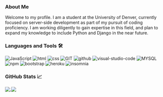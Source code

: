 ### About Me

Welcome to my profile. I am a student at the University of Denver, currently focused on server-side development as part of my pursuit of coding proficiency. I am working diligently to gain expertise in this field, and plan to expand my knowledge to include Python and Django in the near future.

### Languages and Tools 🛠

![JavaScript](https://img.shields.io/badge/JavaScript-f7df1e?style=for-the-badge&logo=javascript&logoColor=black) ![html](https://img.shields.io/badge/html-E34F26?style=for-the-badge&logo=html5&logoColor=white) ![css](https://img.shields.io/badge/css-1572B6?style=for-the-badge&logo=css3&logoColor=white) ![GIT](https://img.shields.io/badge/GIT-F05032?style=for-the-badge&logo=GIT&logoColor=white) ![github](https://img.shields.io/badge/github-black?style=for-the-badge&logo=github&logoColor=white) ![visual-studio-code](https://img.shields.io/badge/VS%20Code-007ACC?style=for-the-badge&logo=visual-studio-code) ![MYSQL](https://img.shields.io/badge/MYSQL-4479A1?style=for-the-badge&logo=mysql&logoColor=white) ![npm](https://img.shields.io/badge/npm-CB3837?style=for-the-badge&logo=npm&logoColor=white) ![bootstrap](https://img.shields.io/badge/bootstrap-6f42c1?style=for-the-badge&logo=bootstrap&logoColor=white) ![heroku](https://img.shields.io/badge/heroku-430098?style=for-the-badge&logo=heroku&logoColor=white) ![insomnia](https://img.shields.io/badge/insomnia-5849BE?style=for-the-badge&logo=insomnia&logoColor=white)


### GitHub Stats 📈
<a href="https://github.com/Grillmast/github-readme-stats">
  <img align="center" src="https://github-readme-stats.vercel.app/api/pin/?username=Grillmast&repo=github-readme-stats" />
</a>
<a href="https://github.com/Grillmast/convoychat">
  <img align="center" src="[![Top Langs](https://github-readme-stats.vercel.app/api/top-langs/?username=anuraghazra&layout=compact)](https://github.com/anuraghazra/github-readme-stats)" />
</a>
